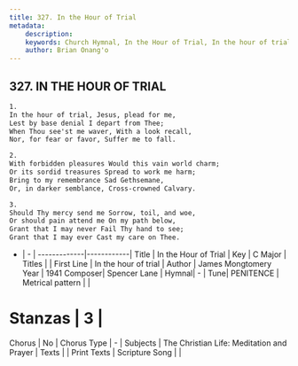 ```yaml
---
title: 327. In the Hour of Trial
metadata:
    description: 
    keywords: Church Hymnal, In the Hour of Trial, In the hour of trial, 
    author: Brian Onang'o
---
```



## 327. IN THE HOUR OF TRIAL

```txt
1.
In the hour of trial, Jesus, plead for me,
Lest by base denial I depart from Thee;
When Thou see'st me waver, With a look recall,
Nor, for fear or favor, Suffer me to fall.

2.
With forbidden pleasures Would this vain world charm;
Or its sordid treasures Spread to work me harm;
Bring to my remembrance Sad Gethsemane,
Or, in darker semblance, Cross-crowned Calvary.

3.
Should Thy mercy send me Sorrow, toil, and woe,
Or should pain attend me On my path below,
Grant that I may never Fail Thy hand to see;
Grant that I may ever Cast my care on Thee. 
```

- |   -  |
-------------|------------|
Title | In the Hour of Trial |
Key | C Major |
Titles |  |
First Line | In the hour of trial |
Author | James Mongtomery
Year | 1941
Composer| Spencer Lane |
Hymnal|  - |
Tune| PENITENCE |
Metrical pattern | |
# Stanzas | 3 |
Chorus | No |
Chorus Type | - |
Subjects | The Christian Life: Meditation and Prayer |
Texts |  |
Print Texts | 
Scripture Song |  |
  
